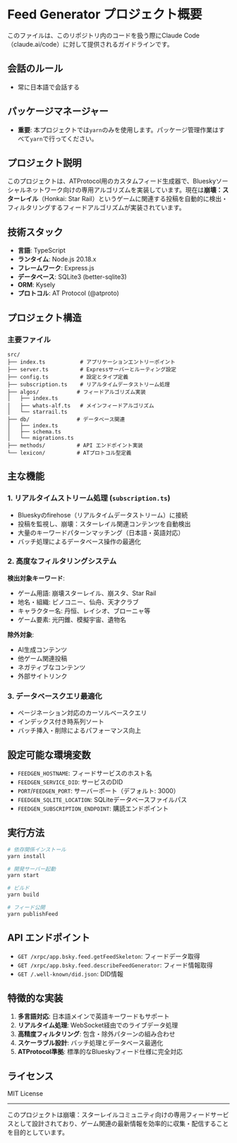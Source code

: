 # Feed Generator プロジェクト概要
このファイルは、このリポジトリ内のコードを扱う際にClaude Code（claude.ai/code）に対して提供されるガイドラインです。

## 会話のルール
- 常に日本語で会話する

## パッケージマネージャー
- **重要**: 本プロジェクトでは`yarn`のみを使用します。パッケージ管理作業はすべて`yarn`で行ってください。

## プロジェクト説明
このプロジェクトは、ATProtocol用のカスタムフィード生成器で、Blueskyソーシャルネットワーク向けの専用アルゴリズムを実装しています。現在は**崩壊：スターレイル**（Honkai: Star Rail）というゲームに関連する投稿を自動的に検出・フィルタリングするフィードアルゴリズムが実装されています。

## 技術スタック
- **言語**: TypeScript
- **ランタイム**: Node.js 20.18.x
- **フレームワーク**: Express.js
- **データベース**: SQLite3 (better-sqlite3)
- **ORM**: Kysely
- **プロトコル**: AT Protocol (@atproto)

## プロジェクト構造

### 主要ファイル
```
src/
├── index.ts           # アプリケーションエントリーポイント
├── server.ts          # Expressサーバーとルーティング設定
├── config.ts          # 設定とタイプ定義
├── subscription.ts    # リアルタイムデータストリーム処理
├── algos/            # フィードアルゴリズム実装
│   ├── index.ts
│   ├── whats-alf.ts   # メインフィードアルゴリズム
│   └── starrail.ts
├── db/               # データベース関連
│   ├── index.ts
│   ├── schema.ts
│   └── migrations.ts
├── methods/          # API エンドポイント実装
└── lexicon/          # ATプロトコル型定義
```

## 主な機能

### 1. リアルタイムストリーム処理 (`subscription.ts`)
- Blueskyのfirehose（リアルタイムデータストリーム）に接続
- 投稿を監視し、崩壊：スターレイル関連コンテンツを自動検出
- 大量のキーワードパターンマッチング（日本語・英語対応）
- バッチ処理によるデータベース操作の最適化

### 2. 高度なフィルタリングシステム
**検出対象キーワード**:
- ゲーム用語: 崩壊スターレイル、崩スタ、Star Rail
- 地名・組織: ピノコニー、仙舟、天才クラブ
- キャラクター名: 丹恒、レイシオ、ブローニャ等
- ゲーム要素: 光円錐、模擬宇宙、遺物名

**除外対象**:
- AI生成コンテンツ
- 他ゲーム関連投稿
- ネガティブなコンテンツ
- 外部サイトリンク

### 3. データベースクエリ最適化
- ページネーション対応のカーソルベースクエリ
- インデックス付き時系列ソート
- バッチ挿入・削除によるパフォーマンス向上

## 設定可能な環境変数
- `FEEDGEN_HOSTNAME`: フィードサービスのホスト名
- `FEEDGEN_SERVICE_DID`: サービスのDID
- `PORT`/`FEEDGEN_PORT`: サーバーポート（デフォルト: 3000）
- `FEEDGEN_SQLITE_LOCATION`: SQLiteデータベースファイルパス
- `FEEDGEN_SUBSCRIPTION_ENDPOINT`: 購読エンドポイント

## 実行方法
```bash
# 依存関係インストール
yarn install

# 開発サーバー起動
yarn start

# ビルド
yarn build

# フィード公開
yarn publishFeed
```

## API エンドポイント
- `GET /xrpc/app.bsky.feed.getFeedSkeleton`: フィードデータ取得
- `GET /xrpc/app.bsky.feed.describeFeedGenerator`: フィード情報取得
- `GET /.well-known/did.json`: DID情報

## 特徴的な実装
1. **多言語対応**: 日本語メインで英語キーワードもサポート
2. **リアルタイム処理**: WebSocket経由でのライブデータ処理
3. **高精度フィルタリング**: 包含・除外パターンの組み合わせ
4. **スケーラブル設計**: バッチ処理とデータベース最適化
5. **ATProtocol準拠**: 標準的なBlueskyフィード仕様に完全対応

## ライセンス
MIT License

---
このプロジェクトは崩壊：スターレイルコミュニティ向けの専用フィードサービスとして設計されており、ゲーム関連の最新情報を効率的に収集・配信することを目的としています。